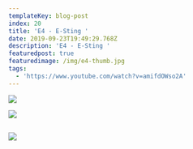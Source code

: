 ```yaml
---
templateKey: blog-post
index: 20
title: 'E4 - E-Sting '
date: 2019-09-23T19:49:29.768Z
description: 'E4 - E-Sting '
featuredpost: true
featuredimage: /img/e4-thumb.jpg
tags:
  - 'https://www.youtube.com/watch?v=amifdOWso2A'
---
```

![](/img/esting-mac-2_1340_c.jpg)

![](/img/esting-mac-jpeg_1340_c.jpg)

```

```

![](/img/tweets_1340_c.jpg)
